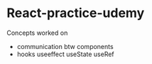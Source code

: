 # React-practice-udemy

Concepts worked on
  - communication btw components
  - hooks
     useeffect
     useState
     useRef
  
